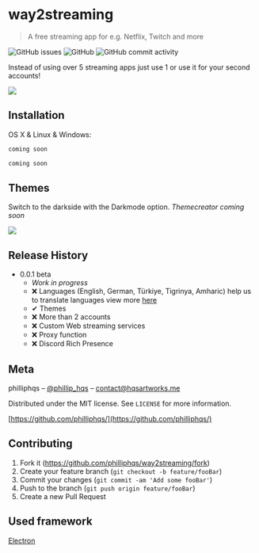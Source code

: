 # way2streaming
> A free streaming app for e.g. Netflix, Twitch and more

![GitHub issues](https://img.shields.io/github/issues/philliphqs/way2music?style=for-the-badge)
![GitHub](https://img.shields.io/github/license/philliphqs/way2music?style=for-the-badge)
![GitHub commit activity](https://img.shields.io/github/commit-activity/w/philliphqs/way2music?style=for-the-badge)

Instead of using over 5 streaming apps just use 1 or use it for your second accounts!

![](github/screenshots/present.gif)

## Installation

OS X & Linux & Windows:

```sh
coming soon 
```
```sh
coming soon
```

## Themes

Switch to the darkside with the Darkmode option.
_Themecreator coming soon_

![](github/screenshots/darkmode.gif)

## Release History

* 0.0.1 beta
    * _Work in progress_
    * ❌ Languages (English, German, Türkiye, Tigrinya, Amharic) help us to translate languages view more [here](https://github.com/philliphqs/way2music/tree/main/languages/README.md)
    * ✔ Themes
    * ❌ More than 2 accounts
    * ❌ Custom Web streaming services
    * ❌ Proxy function
    * ❌ Discord Rich Presence
    
## Meta

philliphqs – [@phillip_hqs](https://twitter.com/phillip_hqs) – contact@hqsartworks.me

Distributed under the MIT license. See ``LICENSE`` for more information.

[https://github.com/philliphqs/](https://github.com/philliphqs/)

## Contributing

1. Fork it (<https://github.com/philliphqs/way2streaming/fork>)
2. Create your feature branch (`git checkout -b feature/fooBar`)
3. Commit your changes (`git commit -am 'Add some fooBar'`)
4. Push to the branch (`git push origin feature/fooBar`)
5. Create a new Pull Request


## Used framework
[Electron]
<!-- Markdown link & img dfn's -->
[wiki]: https://github.com/philliphqs/way2streaming/wiki
[electron]: https://github.com/electron/electron
